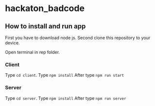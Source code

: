 # hackaton_badcode

## How to install and run app

First you have to download node js.
Second clone this repository to your device. 

Open terminal in rep folder.

### Client 

Type `cd client`.
Type `npm install`
After type `npm run start`

### Server 

Type `cd server`.
Type `npm install`
After type `npm run server`
